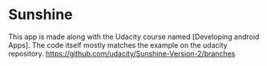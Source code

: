 # Sunshine

This app is made along with the Udacity course named [Developing android Apps]. 
The code itself mostly matches the example on the udacity repository.
https://github.com/udacity/Sunshine-Version-2/branches
